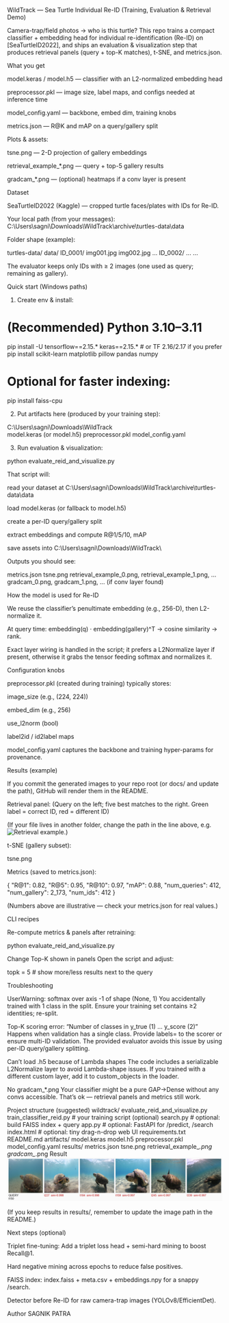 WildTrack — Sea Turtle Individual Re-ID (Training, Evaluation & Retrieval Demo)

Camera-trap/field photos → who is this turtle?
This repo trains a compact classifier + embedding head for individual re-identification (Re-ID) on [SeaTurtleID2022], and ships an evaluation & visualization step that produces retrieval panels (query + top-K matches), t-SNE, and metrics.json.

What you get

model.keras / model.h5 — classifier with an L2-normalized embedding head

preprocessor.pkl — image size, label maps, and configs needed at inference time

model_config.yaml — backbone, embed dim, training knobs

metrics.json — R@K and mAP on a query/gallery split

Plots & assets:

tsne.png — 2-D projection of gallery embeddings

retrieval_example_*.png — query + top-5 gallery results

gradcam_*.png — (optional) heatmaps if a conv layer is present

Dataset

SeaTurtleID2022 (Kaggle) — cropped turtle faces/plates with IDs for Re-ID.

Your local path (from your messages):
C:\Users\sagni\Downloads\WildTrack\archive\turtles-data\data

Folder shape (example):

turtles-data/
  data/
    ID_0001/
      img001.jpg
      img002.jpg
      ...
    ID_0002/
      ...
    ...


The evaluator keeps only IDs with ≥ 2 images (one used as query; remaining as gallery).

Quick start (Windows paths)

1) Create env & install:

# (Recommended) Python 3.10–3.11
pip install -U tensorflow==2.15.* keras==2.15.*  # or TF 2.16/2.17 if you prefer
pip install scikit-learn matplotlib pillow pandas numpy
# Optional for faster indexing:
pip install faiss-cpu


2) Put artifacts here (produced by your training step):

C:\Users\sagni\Downloads\WildTrack\
  model.keras         (or model.h5)
  preprocessor.pkl
  model_config.yaml


3) Run evaluation & visualization:

python evaluate_reid_and_visualize.py


That script will:

read your dataset at
C:\Users\sagni\Downloads\WildTrack\archive\turtles-data\data

load model.keras (or fallback to model.h5)

create a per-ID query/gallery split

extract embeddings and compute R@1/5/10, mAP

save assets into
C:\Users\sagni\Downloads\WildTrack\

Outputs you should see:

metrics.json
tsne.png
retrieval_example_0.png, retrieval_example_1.png, ...
gradcam_0.png, gradcam_1.png, ...  (if conv layer found)

How the model is used for Re-ID

We reuse the classifier’s penultimate embedding (e.g., 256-D), then L2-normalize it.

At query time: embedding(q) · embedding(gallery)^T → cosine similarity → rank.

Exact layer wiring is handled in the script; it prefers a L2Normalize layer if present, otherwise it grabs the tensor feeding softmax and normalizes it.

Configuration knobs

preprocessor.pkl (created during training) typically stores:

image_size (e.g., (224, 224))

embed_dim (e.g., 256)

use_l2norm (bool)

label2id / id2label maps

model_config.yaml captures the backbone and training hyper-params for provenance.

Results (example)

If you commit the generated images to your repo root (or docs/ and update the path), GitHub will render them in the README.

Retrieval panel: (Query on the left; five best matches to the right. Green label = correct ID, red = different ID)

(If your file lives in another folder, change the path in the line above, e.g. ![Retrieval example](results/retrieval_example_131.png).)

t-SNE (gallery subset):

tsne.png


Metrics (saved to metrics.json):

{
  "R@1": 0.82,
  "R@5": 0.95,
  "R@10": 0.97,
  "mAP": 0.88,
  "num_queries": 412,
  "num_gallery": 2_173,
  "num_ids": 412
}


(Numbers above are illustrative — check your metrics.json for real values.)

CLI recipes

Re-compute metrics & panels after retraining:

python evaluate_reid_and_visualize.py


Change Top-K shown in panels
Open the script and adjust:

topk = 5   # show more/less results next to the query

Troubleshooting

UserWarning: softmax over axis -1 of shape (None, 1)
You accidentally trained with 1 class in the split. Ensure your training set contains ≥2 identities; re-split.

Top-K scoring error: “Number of classes in y_true (1) … y_score (2)”
Happens when validation has a single class. Provide labels= to the scorer or ensure multi-ID validation. The provided evaluator avoids this issue by using per-ID query/gallery splitting.

Can’t load .h5 because of Lambda shapes
The code includes a serializable L2Normalize layer to avoid Lambda-shape issues. If you trained with a different custom layer, add it to custom_objects in the loader.

No gradcam_*.png
Your classifier might be a pure GAP->Dense without any convs accessible. That’s ok — retrieval panels and metrics still work.

Project structure (suggested)
wildtrack/
  evaluate_reid_and_visualize.py
  train_classifier_reid.py           # your training script (optional)
  search.py                          # optional: build FAISS index + query
  app.py                             # optional: FastAPI for /predict, /search
  index.html                         # optional: tiny drag-n-drop web UI
  requirements.txt
  README.md
  artifacts/
    model.keras
    model.h5
    preprocessor.pkl
    model_config.yaml
  results/
    metrics.json
    tsne.png
    retrieval_example_*.png
    gradcam_*.png
Result
![Retrieval example](retrieval_example_131.png)


(If you keep results in results/, remember to update the image path in the README.)

Next steps (optional)

Triplet fine-tuning: Add a triplet loss head + semi-hard mining to boost Recall@1.

Hard negative mining across epochs to reduce false positives.

FAISS index: index.faiss + meta.csv + embeddings.npy for a snappy /search.

Detector before Re-ID for raw camera-trap images (YOLOv8/EfficientDet).

Author
SAGNIK PATRA
